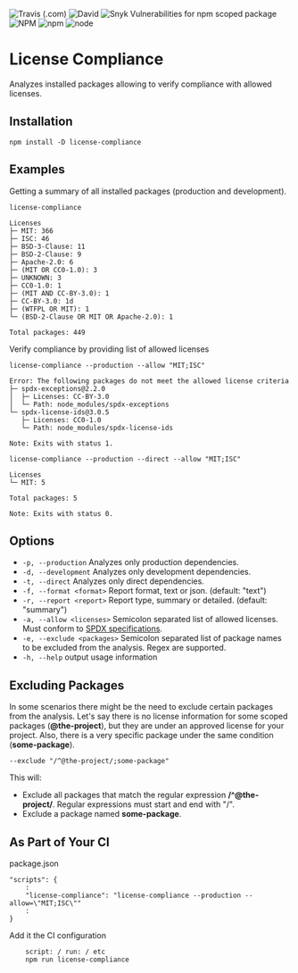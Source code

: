 ![Travis (.com)](https://img.shields.io/travis/com/tmorell/license-compliance)
![David](https://img.shields.io/david/tmorell/license-compliance)
![Snyk Vulnerabilities for npm scoped package](https://img.shields.io/snyk/vulnerabilities/npm/license-compliance)
![NPM](https://img.shields.io/npm/l/license-compliance)
![npm](https://img.shields.io/npm/v/license-compliance)
![node](https://img.shields.io/node/v/license-compliance)

# License Compliance
Analyzes installed packages allowing to verify compliance with allowed licenses.

## Installation
```
npm install -D license-compliance
```

## Examples
Getting a summary of all installed packages (production and development).
```
license-compliance

Licenses
├─ MIT: 366
├─ ISC: 46
├─ BSD-3-Clause: 11
├─ BSD-2-Clause: 9
├─ Apache-2.0: 6
├─ (MIT OR CC0-1.0): 3
├─ UNKNOWN: 3
├─ CC0-1.0: 1
├─ (MIT AND CC-BY-3.0): 1
├─ CC-BY-3.0: 1d
├─ (WTFPL OR MIT): 1
└─ (BSD-2-Clause OR MIT OR Apache-2.0): 1

Total packages: 449
```

Verify compliance by providing list of allowed licenses
```
license-compliance --production --allow "MIT;ISC"

Error: The following packages do not meet the allowed license criteria
├─ spdx-exceptions@2.2.0
│  ├─ Licenses: CC-BY-3.0
│  └─ Path: node_modules/spdx-exceptions
└─ spdx-license-ids@3.0.5
   ├─ Licenses: CC0-1.0
   └─ Path: node_modules/spdx-license-ids

Note: Exits with status 1.
```

```
license-compliance --production --direct --allow "MIT;ISC"

Licenses
└─ MIT: 5

Total packages: 5

Note: Exits with status 0.
```

## Options
* ```-p, --production``` Analyzes only production dependencies.
* ```-d, --development``` Analyzes only development dependencies.
* ```-t, --direct``` Analyzes only direct dependencies.
* ```-f, --format <format>``` Report format, text or json. (default: "text")
* ```-r, --report <report>``` Report type, summary or detailed. (default: "summary")
* ```-a, --allow <licenses>``` Semicolon separated list of allowed licenses. Must conform to [SPDX specifications](https://spdx.org/licenses).
* ```-e, --exclude <packages>``` Semicolon separated list of package names to be excluded from the analysis. Regex are supported.
* ```-h, --help``` output usage information

## Excluding Packages
In some scenarios there might be the need to exclude certain packages from the analysis. Let's say there is no license information for some scoped packages (**@the-project**), but they are under an approved license for your project. Also, there is a very specific package under the same condition (**some-package**).

```--exclude "/^@the-project/;some-package"```

This will:
* Exclude all packages that match the regular expression **/^@the-project/**. Regular expressions must start and end with "/".
* Exclude a package named **some-package**.

## As Part of Your CI
package.json
```
"scripts": {
    :
    "license-compliance": "license-compliance --production --allow=\"MIT;ISC\""
    :
}
```
Add it the CI configuration
```
    script: / run: / etc
    npm run license-compliance
```

